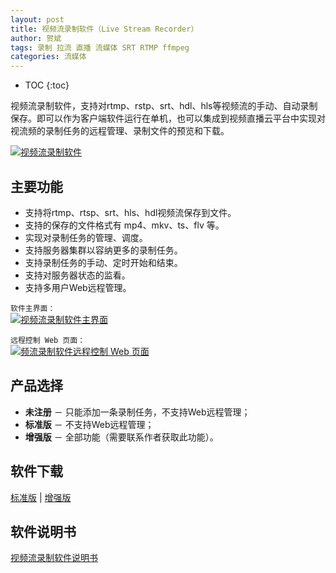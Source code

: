 ```yaml
---
layout: post
title: 视频流录制软件（Live Stream Recorder）
author: 贺斌
tags: 录制 拉流 直播 流媒体 SRT RTMP ffmpeg
categories: 流媒体
---
```


* TOC
{:toc}

视频流录制软件，支持对rtmp、rstp、srt、hdl、hls等视频流的手动、自动录制保存。即可以作为客户端软件运行在单机，也可以集成到视频直播云平台中实现对视流频的录制任务的远程管理、录制文件的预览和下载。

<a data-fancybox="gallery" href="{{'/LiveStreamRecorder.png' | prepend: site.imgrepo }}">
    <img src="{{'/small/LiveStreamRecorder.jpg' | prepend: site.imgrepo }}" alt="视频流录制软件" />
</a>

## 主要功能

- 支持将rtmp、rtsp、srt、hls、hdl视频流保存到文件。 
- 支持的保存的文件格式有 mp4、mkv、ts、flv 等。
- 实现对录制任务的管理、调度。 
- 支持服务器集群以容纳更多的录制任务。 
- 支持录制任务的手动、定时开始和结束。 
- 支持对服务器状态的监看。 
- 支持多用户Web远程管理。

`软件主界面：`<br/>
<a data-fancybox="gallery" href="{{'/LiveStreamRecorder-Server.png' | prepend: site.imgrepo }}">
    <img src="{{'/small/LiveStreamRecorder-Server.jpg' | prepend: site.imgrepo }}" alt="视频流录制软件主界面" />
</a>

`远程控制 Web 页面：`<br/>
<a data-fancybox="gallery" href="{{'/LiveStreamRecorder-Remote.png' | prepend: site.imgrepo }}">
    <img src="{{'/small/LiveStreamRecorder-Remote.jpg' | prepend: site.imgrepo }}" alt="频流录制软件远程控制 Web 页面" />
</a>


## 产品选择

- **未注册** － 只能添加一条录制任务，不支持Web远程管理；
- **标准版** － 不支持Web远程管理；
- **增强版** － 全部功能（需要联系作者获取此功能）。

## 软件下载

<a href="javascript:alert('请联系作者！');">标准版</a> \| <a href="javascript:alert('请联系作者！');">增强版</a> 

## 软件说明书

[视频流录制软件说明书](/docs/live-stream-recorder-help)

